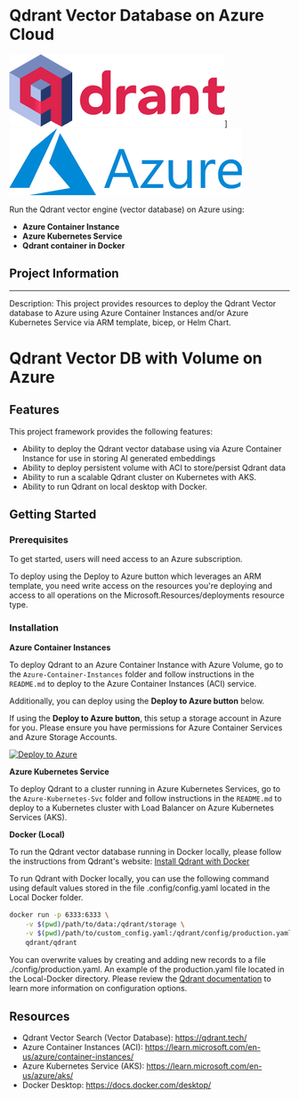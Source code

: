 # Qdrant Vector Database on Azure Cloud


![Qdrant](./img/Qdrant.png)] ![Azure](./img/Azure.png)

Run the Qdrant vector engine (vector database) on Azure using:
- **Azure Container Instance**
- **Azure Kubernetes Service**
- **Qdrant container in Docker**

## Project Information
---
Description: This project provides resources to deploy the Qdrant Vector database to Azure using Azure Container Instances and/or Azure Kubernetes Service via ARM template, bicep, or Helm Chart.

# Qdrant Vector DB with Volume on Azure 

## Features
This project framework provides the following features:

* Ability to deploy the Qdrant vector database using via Azure Container Instance for use in storing AI generated embeddings 
* Ability to deploy persistent volume with ACI to store/persist Qdrant data
* Ability to run a scalable Qdrant cluster on Kubernetes with AKS. 
* Ability to run Qdrant on local desktop with Docker. 

## Getting Started

### Prerequisites

To get started, users will need access to an Azure subscription.

To deploy using the Deploy to Azure button which leverages an ARM template, you need write access on the resources you're deploying and access to all operations on the Microsoft.Resources/deployments resource type.

### Installation

**Azure Container Instances**

To deploy Qdrant to an Azure Container Instance with Azure Volume, go to the `Azure-Container-Instances` folder and follow instructions in the `README.md` to deploy to the Azure Container Instances (ACI) service.

Additionally, you can deploy using the **Deploy to Azure button** below. 

If using the **Deploy to Azure button**, this setup a storage account in Azure for you. Please ensure you have permissions for Azure Container Services and Azure Storage Accounts.

[![Deploy to Azure](https://aka.ms/deploytoazurebutton)](https://portal.azure.com/#create/Microsoft.Template/uri/https%3A%2F%2Fraw.githubusercontent.com%2FAzure-Samples%2Fqdrant-azure%2Fdev-azure-multideploy%2FAzure-Container-Instances%2FARM-templates%2Fqdrant-deploy-aci-linkedstorage.json)

**Azure Kubernetes Service**

To deploy Qdrant to a cluster running in Azure Kubernetes Services, go to the `Azure-Kubernetes-Svc` folder and follow instructions in the `README.md` to deploy to a Kubernetes cluster with Load Balancer on Azure Kubernetes Services (AKS).

**Docker (Local)**

To run the Qdrant vector database running in Docker locally, please follow the instructions from Qdrant's website: 
[Install Qdrant with Docker](https://qdrant.tech/documentation/install/#with-docker)

To run Qdrant with Docker locally, you can use the following command using  default values stored in the file .config/config.yaml located in the Local Docker folder. 

```bash
docker run -p 6333:6333 \
    -v $(pwd)/path/to/data:/qdrant/storage \
    -v $(pwd)/path/to/custom_config.yaml:/qdrant/config/production.yaml \
    qdrant/qdrant
```
You can overwrite values by creating and adding new records to a file ./config/production.yaml. An example of the production.yaml file located in the Local-Docker directory. Please review the [Qdrant documentation](https://qdrant.tech/documentation/install/#configuration) to learn more information on configuration options.

## Resources

- Qdrant Vector Search (Vector Database): https://qdrant.tech/
- Azure Container Instances (ACI): https://learn.microsoft.com/en-us/azure/container-instances/
- Azure Kubernetes Service (AKS): https://learn.microsoft.com/en-us/azure/aks/
- Docker Desktop: https://docs.docker.com/desktop/ 
